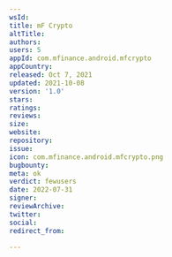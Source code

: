 ```yaml
---
wsId: 
title: mF Crypto
altTitle: 
authors: 
users: 5
appId: com.mfinance.android.mfcrypto
appCountry: 
released: Oct 7, 2021
updated: 2021-10-08
version: '1.0'
stars: 
ratings: 
reviews: 
size: 
website: 
repository: 
issue: 
icon: com.mfinance.android.mfcrypto.png
bugbounty: 
meta: ok
verdict: fewusers
date: 2022-07-31
signer: 
reviewArchive: 
twitter: 
social: 
redirect_from: 

---
```


